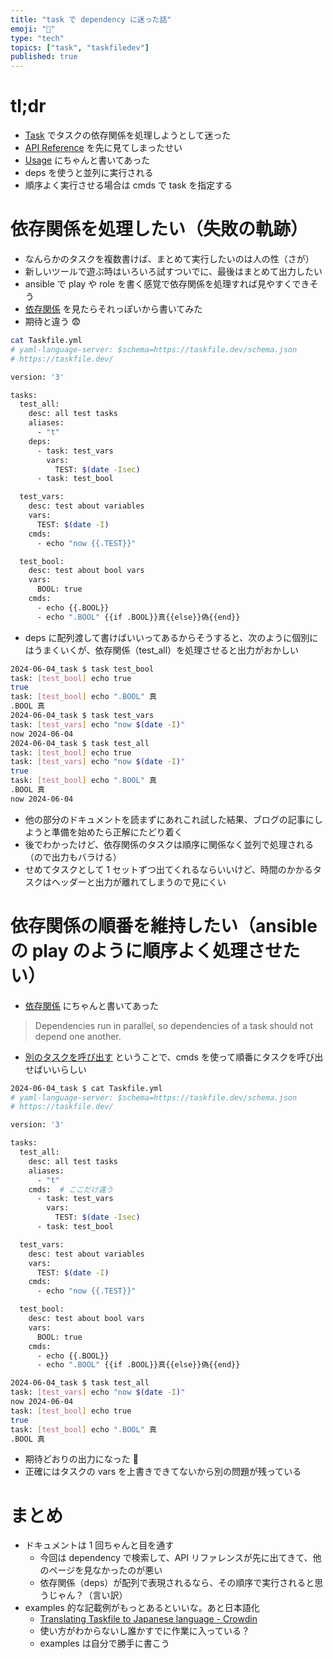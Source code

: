 ```yaml
---
title: "task で dependency に迷った話"
emoji: "🤔"
type: "tech"
topics: ["task", "taskfiledev"]
published: true
---
```


# tl;dr

- [Task](https://taskfile.dev/) でタスクの依存関係を処理しようとして迷った
- [API Reference](https://taskfile.dev/api/#dependency) を先に見てしまったせい
- [Usage](https://taskfile.dev/usage/#task-dependencies) にちゃんと書いてあった
- deps を使うと並列に実行される
- 順序よく実行させる場合は cmds で task を指定する

# 依存関係を処理したい（失敗の軌跡）

- なんらかのタスクを複数書けば、まとめて実行したいのは人の性（さが）
- 新しいツールで遊ぶ時はいろいろ試すついでに、最後はまとめて出力したい
- ansible で play や role を書く感覚で依存関係を処理すれば見やすくできそう
- [依存関係](https://taskfile.dev/api/#dependency) を見たらそれっぽいから書いてみた
- 期待と違う 😨

```bash
cat Taskfile.yml
# yaml-language-server: $schema=https://taskfile.dev/schema.json
# https://taskfile.dev/

version: '3'

tasks:
  test_all:
    desc: all test tasks
    aliases:
      - "t"
    deps:
      - task: test_vars
        vars:
          TEST: $(date -Isec)
      - task: test_bool

  test_vars:
    desc: test about variables
    vars:
      TEST: $(date -I)
    cmds:
      - echo "now {{.TEST}}"

  test_bool:
    desc: test about bool vars
    vars:
      BOOL: true
    cmds:
      - echo {{.BOOL}}
      - echo ".BOOL" {{if .BOOL}}真{{else}}偽{{end}}
```

- deps に配列渡して書けばいいってあるからそうすると、次のように個別にはうまくいくが、依存関係（test_all）を処理させると出力がおかしい

```bash
2024-06-04_task $ task test_bool
task: [test_bool] echo true
true
task: [test_bool] echo ".BOOL" 真
.BOOL 真
2024-06-04_task $ task test_vars
task: [test_vars] echo "now $(date -I)"
now 2024-06-04
2024-06-04_task $ task test_all
task: [test_bool] echo true
task: [test_vars] echo "now $(date -I)"
true
task: [test_bool] echo ".BOOL" 真
.BOOL 真
now 2024-06-04
```

- 他の部分のドキュメントを読まずにあれこれ試した結果、ブログの記事にしようと準備を始めたら正解にたどり着く
- 後でわかったけど、依存関係のタスクは順序に関係なく並列で処理される（ので出力もバラける）
- せめてタスクとして 1 セットずつ出てくれるならいいけど、時間のかかるタスクはヘッダーと出力が離れてしまうので見にくい

# 依存関係の順番を維持したい（ansible の play のように順序よく処理させたい）

- [依存関係](https://taskfile.dev/usage/#task-dependencies) にちゃんと書いてあった

> Dependencies run in parallel, so dependencies of a task should not depend one another.

- [別のタスクを呼び出す](https://taskfile.dev/usage/#calling-another-task) ということで、cmds を使って順番にタスクを呼び出せばいいらしい

```bash
2024-06-04_task $ cat Taskfile.yml
# yaml-language-server: $schema=https://taskfile.dev/schema.json
# https://taskfile.dev/

version: '3'

tasks:
  test_all:
    desc: all test tasks
    aliases:
      - "t"
    cmds:  # ここだけ違う
      - task: test_vars
        vars:
          TEST: $(date -Isec)
      - task: test_bool

  test_vars:
    desc: test about variables
    vars:
      TEST: $(date -I)
    cmds:
      - echo "now {{.TEST}}"

  test_bool:
    desc: test about bool vars
    vars:
      BOOL: true
    cmds:
      - echo {{.BOOL}}
      - echo ".BOOL" {{if .BOOL}}真{{else}}偽{{end}}
```

```bash
2024-06-04_task $ task test_all
task: [test_vars] echo "now $(date -I)"
now 2024-06-04
task: [test_bool] echo true
true
task: [test_bool] echo ".BOOL" 真
.BOOL 真
```

- 期待どおりの出力になった 🎉
- 正確にはタスクの vars を上書きできてないから別の問題が残っている

# まとめ

- ドキュメントは 1 回ちゃんと目を通す
  - 今回は dependency で検索して、API リファレンスが先に出てきて、他のページを見なかったのが悪い
  - 依存関係（deps）が配列で表現されるなら、その順序で実行されると思うじゃん？（言い訳）
- examples 的な記載例がもっとあるといいな。あと日本語化
  - [Translating Taskfile to Japanese language - Crowdin](https://crowdin.com/project/taskfile/ja)
  - 使い方がわからないし誰かすでに作業に入っている？
  - examples は自分で勝手に書こう
